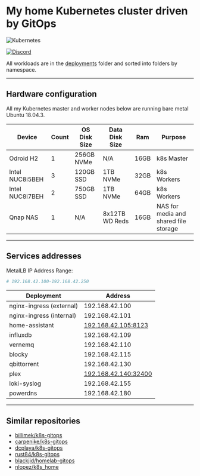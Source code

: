 # My home Kubernetes cluster driven by GitOps

![Kubernetes](https://i.imgur.com/p1RzXjQ.png)

[![Discord](https://img.shields.io/badge/discord-chat-7289DA.svg?maxAge=60&style=flat-square)](https://discord.gg/hk58BZV)

All workloads are in the [deployments](./deployments/) folder and sorted into folders by namespace. 

---

## Hardware configuration

All my Kubernetes master and worker nodes below are running bare metal Ubuntu 18.04.3.

|Device         |Count  |OS Disk Size|Data Disk Size|Ram    |Purpose                              |
|---------------|-------|------------|--------------|-------|-------------------------------------|
|Odroid H2      |1      |256GB NVMe  |N/A           |16GB   |k8s Master                           |
|Intel NUC8i5BEH|3      |120GB SSD   |1TB NVMe      |32GB   |k8s Workers                          |
|Intel NUC8i7BEH|2      |750GB SSD   |1TB NVMe      |64GB   |k8s Workers                          |
|Qnap NAS       |1      |N/A         |8x12TB WD Reds|16GB   |NAS for media and shared file storage|

---

## Services addresses

MetalLB IP Address Range:

```bash
# 192.168.42.100-192.168.42.250
```

| Deployment                     | Address                                                 |
|--------------------------------|---------------------------------------------------------|
| nginx-ingress (external)       | 192.168.42.100                                          |
| nginx-ingress (internal)       | 192.168.42.101                                          |
| home-assistant                 | [192.168.42.105:8123](http://192.168.42.105:8123)       |
| influxdb                       | 192.168.42.109                                          |
| vernemq                        | 192.168.42.110                                          |
| blocky                         | 192.168.42.115                                          |
| qbittorrent                    | 192.168.42.130                                          |
| plex                           | [192.168.42.140:32400](http://192.168.42.140:32400/web) |
| loki-syslog                    | 192.168.42.155                                          |
| powerdns                       | 192.168.42.180                                          |

---

## Similar repositories

- [billimek/k8s-gitops](https://github.com/billimek/k8s-gitops)
- [carpenike/k8s-gitops](https://github.com/carpenike/k8s-gitops)
- [dcplaya/k8s-gitops](https://github.com/dcplaya/k8s-gitops)
- [rust84/k8s-gitops](https://github.com/rust84/k8s-gitops)
- [blackjid/homelab-gitops](https://github.com/blackjid/homelab-gitops)
- [nlopez/k8s_home](https://github.com/nlopez/k8s_home)
